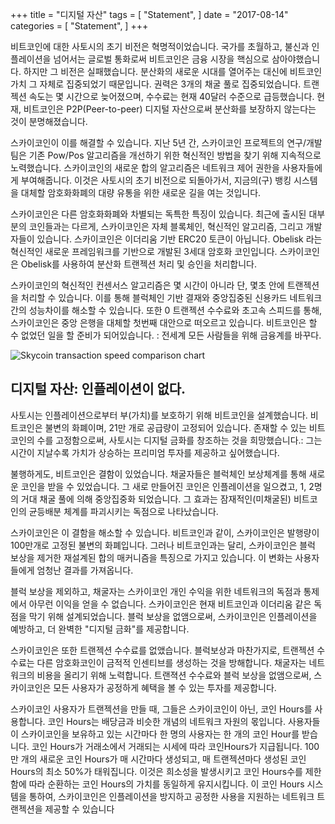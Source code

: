 +++
title = "디지털 자산"
tags = [
    "Statement",
]
date = "2017-08-14"
categories = [
    "Statement",
]
+++

비트코인에 대한 사토시의 초기 비전은 혁명적이었습니다.
국가를 초월하고, 불신과 인플레이션을 넘어서는 글로벌 통화로써
비트코인은 금융 시장을 핵심으로 삼아야했습니다. 하지만 그 비전은 실패했습니다.
분산화의 새로운 시대를 열어주는 대신에 비트코인 가치 그 자체로 집중되었기 때문입니다. 권력은 3개의 채굴 풀로 집중되었습니다.
트랜젝션 속도는 몇 시간으로 늦어졌으며, 수수료는 현재 40달러 수준으로 급등했습니다.
현재, 비트코인은 P2P(Peer-to-peer) 디지털 자산으로써 분산화를 보장하지 않는다는 것이 분명해졌습니다.

스카이코인이 이를 해결할 수 있습니다. 지난 5년 간, 스카이코인 프로젝트의 연구/개발팀은
기존 Pow/Pos 알고리즘을 개선하기 위한 혁신적인 방법을 찾기 위해 지속적으로 노력했습니다.
스카이코인의 새로운 합의 알고리즘은 네트워크 제어 권한을 사용자들에게 부여해줍니다.
이것은 사토시의 초기 비전으로 되돌아가서, 지금의(구) 뱅킹 시스템을 대체할 암호화화폐의
대량 유통을 위한 새로운 길을 여는 것입니다.

스카이코인은 다른 암호화화폐와 차별되는 독특한 특징이 있습니다.
최근에 출시된 대부분의 코인들과는 다르게, 스카이코인은 자체 블록체인, 혁신적인 알고리즘,
그리고 개발자들이 있습니다. 스카이코인은 이더리움 기반 ERC20 토큰이 아닙니다.
Obelisk 라는 혁신적인 새로운 프레임워크를 기반으로 개발된 3세대 암호화 코인입니다.
스카이코인은 Obelisk를 사용하여 분산화 트랜젝션 처리 및 승인을 처리합니다.

스카이코인의 혁신적인 컨센서스 알고리즘은 몇 시간이 아니라 단, 몇초 안에 트랜젝션을 처리할 수 있습니다.
이를 통해 블럭체인 기반 결재와 중앙집중된 신용카드 네트워크 간의 성능차이를 해소할 수 있습니다.
또한 0 트랜젝션 수수료와 초고속 스피드를 통해, 스카이코인은 중앙 은행을 대체할 첫번째 대안으로 떠오르고 있습니다.
비트코인은 할 수 없었던 일을 할 준비가 되어있습니다. : 전세계 모든 사람들을 위해 금융계를 바꾸다.

![Skycoin transaction speed comparison chart](https://i.imgur.com/i0KNIIr.jpg)

## 디지털 자산: 인플레이션이 없다.

사토시는 인플레이션으로부터 부(가치)를 보호하기 위해 비트코인을 설계했습니다. 비트코인은 불변의 화폐이며,
21만 개로 공급량이 고정되어 있습니다.
존재할 수 있는 비트코인의 수를 고정함으로써, 사토시는 디지털 금화를 창조하는 것을 희망했습니다.:
그는 시간이 지날수록 가치가 상승하는 프리미엄 투자를 제공하고 싶어했습니다.

불행하게도, 비트코인은 결함이 있었습니다. 채굴자들은 블럭체인 보상체계를 통해 새로운 코인을 받을 수 있었습니다.
그 새로 만들어진 코인은 인플레이션을 일으켰고, 1, 2명의 거대 채굴 풀에 의해 중앙집중화 되었습니다.
그 효과는 잠재적인(미채굴된) 비트코인의 균등배분 체계를 파괴시키는 독점으로 나타났습니다.

스카이코인은 이 결함을 해소할 수 있습니다. 비트코인과 같이, 스카이코인은 발행량이 100만개로 고정된
불변의 화폐입니다. 그러나 비트코인과는 달리, 스카이코인은 블럭 보상을 제거한 재설계된 합의 매커니즘을 특징으로 가지고 있습니다.
이 변화는 사용자들에게 엄청난 결과를 가져옵니다.

블럭 보상을 제외하고, 채굴자는 스카이코인 개인 수익을 위한 네트워크의 독점과 통제에서 아무런 이익을 얻을 수 없습니다.
스카이코인은 현재 비트코인과 이더리움 같은 독점을 막기 위해 설계되었습니다.
블럭 보상을 없앰으로써, 스카이코인은 인플레이션을 예방하고, 더 완벽한 "디지털 금화"를 제공합니다.

스카이코인은 또한 트랜젝션 수수료를 없앴습니다.
블럭보상과 마찬가지로, 트랜젝션 수수료는 다른 암호화코인이 금적적 인센티브를 생성하는 것을 방해합니다.
채굴자는 네트워크의 비용을 올리기 위해 노력합니다.
트랜젹션 수수료와 블럭 보상을 없앰으로써, 스카이코인은 모든 사용자가 공정하게 혜택을 볼 수 있는 투자를 제공합니다.

스카이코인 사용자가 트랜젝션을 만들 때, 그들은 스카이코인이 아닌, 코인 Hours를 사용합니다.
코인 Hours는 배당금과 비슷한 개념의 네트워크 자원의 몫입니다. 사용자들이 스카이코인을 보유하고 있는 시간마다 한 명의 사용자는
한 개의 코인 Hour를 받습니다. 코인 Hours가 거래소에서 거래되는 시세에 따라 코인Hours가 지급됩니다.
100만 개의 새로운 코인 Hours가 매 시간마다 생성되고, 매 트랜젝션마다 생성된 코인 Hours의 최소 50%가
태워집니다. 이것은 희소성을 발생시키고 코인 Hours수를 제한함에 따라 순환하는 코인 Hours의 가치를 동일하게 유지시킵니다.
이 코인 Hours 시스템을 통하여, 스카이코인은 인플레이션을 방지하고 공정한 사용을 지원하는 네트워크 트랜젝션을 제공할 수 있습니다

